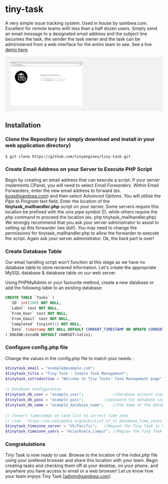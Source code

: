 # tiny-task
A very simple issue tracking system.  Used in house by sambwa.com.  Excellent for remote teams with less than a half dozen users.  Simply send an email message to a designated email address and the subject line becomes the task, the sender the task owner and the task can be administered from a web interface for the entire team to see.  See a live <a href="http://bugs.sambwa.com/">demo here</a>.

<img src="https://raw.githubusercontent.com/tinyengines/tiny-task/master/assets/screenshot.jpg" alt="Tiny Task Screenshot" />

## Installation
### Clone the Repository (or simply download and install in your web application directory)
    $ git clone https://github.com/tinyengines/tiny-task.git

### Create Email Address on your Server to Execute PHP Script
Begin by creating an email address that can execute a script.  If your server implements CPanel, you will need to select <i>Email Forwarders</i>.  Within Email Forwarders, enter the new email address to forward (ex. bugs@sambwa.com) and then select <i>Advanced Options</i>.  You will utilize the <i>Pipe to Program</i> text field.  Enter the location of the <b>tinytask_mailhandler.php</b> script on your server.  Some servers require this location be prefixed with the unix pipe symbol (|), while others require the php command to proceed the location (ex. php tinytask_mailhandler.php). We strongly recommend that you ask your server administrator to assist in setting up this forwarder (we did!).  You may need to change the permissions for tinytask_mailhandler.php to allow the forwarder to execute the script.  Again ask your server administrator. Ok, the hard part is over!

### Create Database Table
Our email handling script won't function at this stage as we have no database table to store recieved information.  Let's create the appropriate MySQL database & database table on our web server. 

Using PHPMyAdmin or your favourite method, create a new database or add the following table to an existing database:

```SQL
CREATE TABLE `Tasks` (
  `ID` int(100) NOT NULL,
  `Label` text NOT NULL,
  `From_User` text NOT NULL,
  `From_Email` text NOT NULL,
  `Completed` tinyint(1) NOT NULL,
  `Date` timestamp NOT NULL DEFAULT CURRENT_TIMESTAMP ON UPDATE CURRENT_TIMESTAMP
) ENGINE=InnoDB DEFAULT CHARSET=latin1;
```

### Configure config.php file

Change the values in the config.php file to match your needs :

```php
$tinytask_email = "example@example.com";                                //email that runs script
$tinytask_title = "Tiny Task - Simple Task Management";                 //Site title
$tinytask_introduction = "Welcome to Tiny Tasks' Task Management page";	//introduction on main task page

// Database configuration
$tinytask_db_user = "example_user";             //database account user name
$tinytask_db_pass = "example_pass";	        //password for database user account
$tinytask_db_name = "example_database_name";    //the name of the database

// Convert timestamps on task list to correct time zone
// (see - https://en.wikipedia.org/wiki/List_of_tz_database_time_zones)
$tinytask_timezone_server = "US/Pacific";	//Region the Tiny Task is hosed
$tinytask_timezone_users = "Asia/Kuala_Lumpur";	//Region the Tiny Task is used in
```

### Congratulations
Tiny Task is now ready to use.  Browse to the location of the <i>index.php</i> file using your prefered browser and share this location with your team. Begin creating tasks and checking them off at your desktop, on your phone, and anywhere you have access to email or a web browser! Let us know how your team enjoys Tiny Task [admin@sambwa.com]
